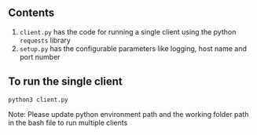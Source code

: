 ## Contents

1) `client.py` has the code for running a single client using the python `requests` library
2) `setup.py` has the configurable parameters like logging, host name and port number


## To run the single client

```python3 client.py```

Note: Please update python environment path and the working folder path in the bash file to run multiple clients
